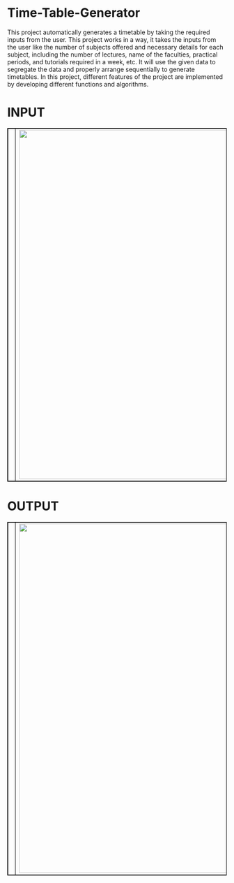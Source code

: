 # Time-Table-Generator

This project automatically generates a timetable by taking the required inputs from the user. This project works in a way, it takes the inputs from the user like the number of subjects offered and necessary details for each subject, including the number of lectures, name of the faculties, practical periods, and tutorials required in a week, etc. It will use the given data to segregate the data and properly arrange sequentially to generate timetables. In this project, different features of the project are implemented by developing different functions and algorithms.


# INPUT


<table style="border: 1px solid black;">
            <tr>
                <td  style="border: 1px solid black ;">
                </td>
                <td  style="border: 1px solid black ;">
                    <img src="https://user-images.githubusercontent.com/106223361/186089989-c18252bc-752d-4b8f-a772-c8095008c8ec.png"   width="800">
                </td>
                <td  style="border: 1px solid black ;">
                </td>
                <td  style="border: 1px solid black ;">
                    <img src="https://user-images.githubusercontent.com/106223361/186090138-2e2597ef-1f87-47f2-b0cd-48feb04785d8.png"   width="800">
                </td>
                 <td  style="border: 1px solid black ;">
                </td>
                <td  style="border: 1px solid black ;">
                    <img src="https://user-images.githubusercontent.com/106223361/186090245-7962c3ff-9378-4f1b-bc34-60558940db64.png"   width="800">
                </td>
            </tr>
        </table>
        
 # OUTPUT


<table style="border: 1px solid black;">
            <tr>
                <td  style="border: 1px solid black ;">
                </td>
                <td  style="border: 1px solid black ;">
                    <img src="https://user-images.githubusercontent.com/106223361/186090388-2d8f7fcf-8de4-4712-b895-95ba05d0556c.png"   width="800">
                </td>
                <td  style="border: 1px solid black ;">
                </td>
                <td  style="border: 1px solid black ;">
                    <img src="https://user-images.githubusercontent.com/106223361/186090522-9afc549b-c215-44e3-ac23-a0565f52dc75.png"   width="800">
                </td>
                 <td  style="border: 1px solid black ;">
                </td>
                <td  style="border: 1px solid black ;">
                    <img src="https://user-images.githubusercontent.com/106223361/186090709-c495550c-9cdf-47de-a635-519ed5bc6766.png"   width="800">
                </td>
            </tr>
        </table>
        




        
        
